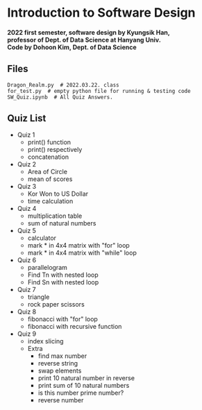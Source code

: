 # Introduction to Software Design
#### 2022 first semester, software design by Kyungsik Han,<br>professor of Dept. of Data Science at Hanyang Univ. <br>Code by Dohoon Kim, Dept. of Data Science

## Files
```
Dragon_Realm.py  # 2022.03.22. class
for_test.py  # empty python file for running & testing code
SW_Quiz.ipynb  # All Quiz Answers.
```

## Quiz List
* Quiz 1
    * print() function
    * print() respectively
    * concatenation
* Quiz 2
    * Area of Circle
    * mean of scores
* Quiz 3
    * Kor Won to US Dollar
    * time calculation
* Quiz 4
    * multiplication table
    * sum of natural numbers
* Quiz 5
    * calculator
    * mark * in 4x4 matrix with "for" loop
    * mark * in 4x4 matrix with "while" loop
* Quiz 6
    * parallelogram
    * Find Tn with nested loop
    * Find Sn with nested loop
* Quiz 7
    * triangle
    * rock paper scissors
* Quiz 8
    * fibonacci with "for" loop
    * fibonacci with recursive function
* Quiz 9
    * index slicing
    * Extra
        * find max number
        * reverse string
        * swap elements
        * print 10 natural number in reverse
        * print sum of 10 natural numbers
        * is this number prime number?
        * reverse number